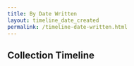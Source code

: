 ```yaml
---
title: By Date Written
layout: timeline_date_created
permalink: /timeline-date-written.html
---
```


## Collection Timeline

